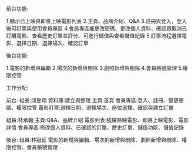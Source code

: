 前台功能:

1.顯示已上映與即將上映電影列表
2.主頁、品牌介紹、Q&A
3.註冊與登入，登入後可訂票與使用會員專區
4.會員專區能更改密碼、更改個人資料、確認跟取消已訂購電影、查看歷史訂單並評分、可進行儲值與查看儲值紀錄
5.訂票流程選擇電影、選擇日期、選擇場次、確認訂單

後台功能:

1.電影的新增與編輯
2.場次的新增與刪除
3.劇照新增與刪除
4.會員帳號管理
5.權限控管

工作分配:

前台:
組長:邱昱翔
資料庫:建立與整理
主頁:首頁
會員專區:登入、註冊、變更密碼、權限控管
電影訂票:選擇日期、選擇場次、座位選擇、確認與建立訂單

組員:林承翰
主頁:Q&A、品牌介紹
電影列表:強檔熱映電影、即將上映電影、電影詳情
會員專區:修改個人資料、已確認的訂單、歷史訂單、儲值功能、儲值記錄

後台:
組員:林冠延
電影的新增與編輯、場次的新增與刪除、劇照新增與刪除、權限控管、會員帳號管理
